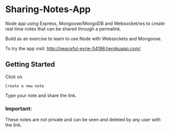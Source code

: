 # Sharing-Notes-App

Node app using Express, Mongoose/MongoDB and Websocket/ws to create real time notes that can be shared through a permalink.

Build as an exercise to learn to use Node with Websockets and Mongoose.

To try the app visit:
http://peaceful-eyrie-54198.herokuapp.com/

## Getting Started

Click on

```
Create a new note
```

Type your note and share the link.

### Important:
These notes are not private and can be seen and deleted by any user with the link.
